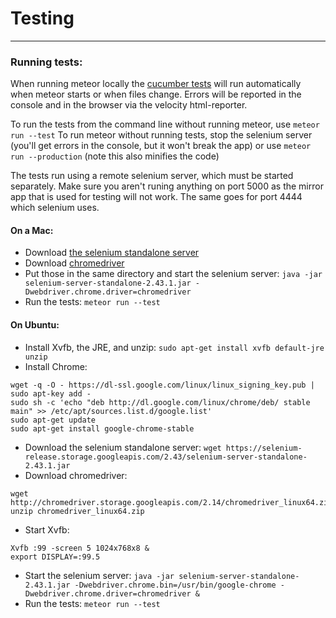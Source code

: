 # Testing
---------

### Running tests:

When running meteor locally the
[cucumber tests](https://github.com/xolvio/meteor-cucumber)
will run automatically when meteor starts or when files change.
Errors will be reported in the console and in the browser via the velocity html-reporter.

To run the tests from the command line without running meteor, use ```meteor run --test```
To run meteor without running tests, stop the selenium server (you'll get errors in the console, but it won't break the app) or use ```meteor run --production``` (note this also minifies the code)


The tests run using a remote selenium server, which must be started separately.
Make sure you aren't runing anything on port 5000 as the mirror app that is used for testing will not work.
The same goes for port 4444 which selenium uses.

#### On a Mac:
* Download [the selenium standalone server](https://selenium-release.storage.googleapis.com/2.43/selenium-server-standalone-2.43.1.jar)
* Download [chromedriver](http://chromedriver.storage.googleapis.com/2.14/chromedriver_mac32.zip)
* Put those in the same directory and start the selenium server: 
```java -jar selenium-server-standalone-2.43.1.jar -Dwebdriver.chrome.driver=chromedriver```
* Run the tests: ```meteor run --test```


#### On Ubuntu:
* Install Xvfb, the JRE, and unzip: 
```sudo apt-get install xvfb default-jre unzip```
* Install Chrome:
```
wget -q -O - https://dl-ssl.google.com/linux/linux_signing_key.pub | sudo apt-key add - 
sudo sh -c 'echo "deb http://dl.google.com/linux/chrome/deb/ stable main" >> /etc/apt/sources.list.d/google.list'
sudo apt-get update 
sudo apt-get install google-chrome-stable 
```
* Download the selenium standalone server:
```wget https://selenium-release.storage.googleapis.com/2.43/selenium-server-standalone-2.43.1.jar```
* Download chromedriver: 
```
wget http://chromedriver.storage.googleapis.com/2.14/chromedriver_linux64.zip
unzip chromedriver_linux64.zip
```
* Start Xvfb: 
```
Xvfb :99 -screen 5 1024x768x8 &
export DISPLAY=:99.5
```
* Start the selenium server: ```java -jar selenium-server-standalone-2.43.1.jar -Dwebdriver.chrome.bin=/usr/bin/google-chrome -Dwebdriver.chrome.driver=chromedriver &```
* Run the tests: ```meteor run --test```




